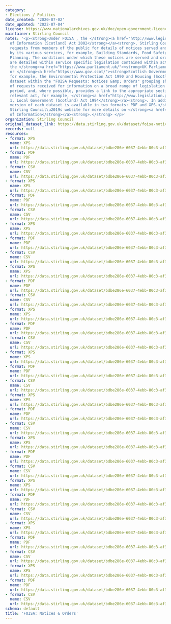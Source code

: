 ```yaml
---
category:
- Elections / Politics
date_created: '2020-07-02'
date_updated: '2022-07-04'
license: https://www.nationalarchives.gov.uk/doc/open-government-licence/version/3/
maintainer: Stirling Council
notes: '<p><strong>Under FOISA , the </strong><a href="http://www.legislation.gov.uk/asp/2002/13/contents"><strong>Freedom
  of Information (Scotland) Act 2002</strong></a><strong>, Stirling Council receives
  requests from members of the public for details of notices served and orders issued
  by its various services, for example, Building Standards, Food Safety, Housing and
  Planning. The conditions under which these notices are served and orders issued
  are detailed within service specific legislation contained within acts passed by
  the </strong><a href="https://www.parliament.uk/"><strong>UK Parliament</strong></a><strong>
  or </strong><a href="https://www.gov.scot/"><strong>Scottish Government</strong></a><strong>,
  for example, the Environmental Protection Act 1990 and Housing (Scotland) Act 2014.</strong>\r\n\r\n<strong>Each
  dataset within the "FOISA Requests: Notices &amp; Orders" grouping shows the number
  of requests received for information on a broad range of legislation in a given
  period, and, where possible, provides a link to the appropriate section within the
  relevant act, for example, </strong><a href="http://www.legislation.gov.uk/ukpga/1994/39/section/1"><strong>Section
  1, Local Government (Scotland) Act 1994</strong></a><strong>. In addition, a printable
  version of each dataset is available in two formats: PDF and XPS.</strong>\r\n\r\n<strong>Visit
  Stirling Council\u2019s website for more details on </strong><a href="https://www.stirling.gov.uk/council-democracy/access-to-information/freedom-of-information/"><strong>Freedom
  of Information</strong></a><strong>.</strong> </p>'
organization: Stirling Council
original_dataset_link: https://data.stirling.gov.uk/dataset/foisa-notices-orders
records: null
resources:
- format: XPS
  name: XPS
  url: https://data.stirling.gov.uk/dataset/bdbe286e-6037-4ebb-80c3-af3933631774/resource/84ba0cc6-0033-48e5-93cb-e803949c1d88/download/20210320-foisa-notices-orders-oct-2019-to-dec-2019.xps
- format: PDF
  name: PDF
  url: https://data.stirling.gov.uk/dataset/bdbe286e-6037-4ebb-80c3-af3933631774/resource/7b8d72c0-7282-4fb9-9ce0-5460074fd870/download/20210320-foisa-notices-orders-oct-2019-to-dec-2019.pdf
- format: CSV
  name: CSV
  url: https://data.stirling.gov.uk/dataset/bdbe286e-6037-4ebb-80c3-af3933631774/resource/20b7989c-31d6-4fb2-8995-d59e567402ee/download/20210320-foisa-notices-orders-oct-2019-to-dec-2019.csv
- format: XPS
  name: XPS
  url: https://data.stirling.gov.uk/dataset/bdbe286e-6037-4ebb-80c3-af3933631774/resource/74aaa8fb-f465-47f9-abd3-71ce70532f33/download/20210321-foisa-notices-orders-jan-2020-to-mar-2020.xps
- format: PDF
  name: PDF
  url: https://data.stirling.gov.uk/dataset/bdbe286e-6037-4ebb-80c3-af3933631774/resource/93b5ebcb-f9b6-4adc-9710-b875afd2543f/download/20210321-foisa-notices-orders-jan-2020-to-mar-2020.pdf
- format: CSV
  name: CSV
  url: https://data.stirling.gov.uk/dataset/bdbe286e-6037-4ebb-80c3-af3933631774/resource/256d43fd-4e4f-44ca-8c32-5ef7426faa2d/download/20210321-foisa-notices-orders-jan-2020-to-mar-2020.csv
- format: XPS
  name: XPS
  url: https://data.stirling.gov.uk/dataset/bdbe286e-6037-4ebb-80c3-af3933631774/resource/1dd2a1b3-cbcc-40ee-9dcf-c8539f294e88/download/20210322-foisa-notices-orders-apr-2020-to-jun-2020.xps
- format: PDF
  name: PDF
  url: https://data.stirling.gov.uk/dataset/bdbe286e-6037-4ebb-80c3-af3933631774/resource/752c5cd5-857c-400a-b5c1-835c80a3c356/download/20210322-foisa-notices-orders-apr-2020-to-jun-2020.pdf
- format: CSV
  name: CSV
  url: https://data.stirling.gov.uk/dataset/bdbe286e-6037-4ebb-80c3-af3933631774/resource/4a1e0b6c-9f3c-4acc-90ed-04db2658ff22/download/20210322-foisa-notices-orders-apr-2020-to-jun-2020.csv
- format: XPS
  name: XPS
  url: https://data.stirling.gov.uk/dataset/bdbe286e-6037-4ebb-80c3-af3933631774/resource/b4ac6b5b-81d5-437d-bf2e-2516d3a73216/download/20210323-foisa-notices-orders-jul-2020-to-sep-2020.xps
- format: PDF
  name: PDF
  url: https://data.stirling.gov.uk/dataset/bdbe286e-6037-4ebb-80c3-af3933631774/resource/b9e72a1d-1539-4067-aa94-85d9f8901df6/download/20210323-foisa-notices-orders-jul-2020-to-sep-2020.pdf
- format: CSV
  name: CSV
  url: https://data.stirling.gov.uk/dataset/bdbe286e-6037-4ebb-80c3-af3933631774/resource/e26c8fe9-8ae5-417e-b679-72fdc58b970c/download/20210323-foisa-notices-orders-jul-2020-to-sep-2020.csv
- format: XPS
  name: XPS
  url: https://data.stirling.gov.uk/dataset/bdbe286e-6037-4ebb-80c3-af3933631774/resource/36f75cb9-ddbc-4fe0-b433-f7a29d0cf0fa/download/20210324-foisa-notices-orders-oct-2020-to-dec-2020.xps
- format: PDF
  name: PDF
  url: https://data.stirling.gov.uk/dataset/bdbe286e-6037-4ebb-80c3-af3933631774/resource/ee8a6691-73dd-4ba1-b842-49b3e5e06cea/download/20210324-foisa-notices-orders-oct-2020-to-dec-2020.pdf
- format: CSV
  name: CSV
  url: https://data.stirling.gov.uk/dataset/bdbe286e-6037-4ebb-80c3-af3933631774/resource/bf4e2267-1c3a-4b31-a63a-fc0f3d13d978/download/20210324-foisa-notices-orders-oct-2020-to-dec-2020.csv
- format: XPS
  name: XPS
  url: https://data.stirling.gov.uk/dataset/bdbe286e-6037-4ebb-80c3-af3933631774/resource/b3a87df1-30bc-43de-97a8-a160fe4e3464/download/20210903-foisa-notices-orders-jan-2021-to-mar-2021.xps
- format: PDF
  name: PDF
  url: https://data.stirling.gov.uk/dataset/bdbe286e-6037-4ebb-80c3-af3933631774/resource/719ff597-3e05-404c-a779-76a5ea6ab1dc/download/20210903-foisa-notices-orders-jan-2021-to-mar-2021.pdf
- format: CSV
  name: CSV
  url: https://data.stirling.gov.uk/dataset/bdbe286e-6037-4ebb-80c3-af3933631774/resource/6caf7981-6bf1-426c-a093-acbd37209a23/download/20210903-foisa-notices-orders-jan-2021-to-mar-2021.csv
- format: XPS
  name: XPS
  url: https://data.stirling.gov.uk/dataset/bdbe286e-6037-4ebb-80c3-af3933631774/resource/727aaec4-ee3c-417c-aab7-dccd221531e5/download/20210903-foisa-notices-orders-apr-2021-to-jun-2021.xps
- format: PDF
  name: PDF
  url: https://data.stirling.gov.uk/dataset/bdbe286e-6037-4ebb-80c3-af3933631774/resource/c05e411c-683c-4b8a-a561-acd5d76f0db1/download/20210903-foisa-notices-orders-apr-2021-to-jun-2021.pdf
- format: CSV
  name: CSV
  url: https://data.stirling.gov.uk/dataset/bdbe286e-6037-4ebb-80c3-af3933631774/resource/383e364d-01e8-4972-ad15-0273dc935218/download/20210903-foisa-notices-orders-apr-2021-to-jun-2021.csv
- format: XPS
  name: XPS
  url: https://data.stirling.gov.uk/dataset/bdbe286e-6037-4ebb-80c3-af3933631774/resource/10c20cfa-6b36-4fb9-993b-2f0a30468bd8/download/20211015-foisa-notices-orders-jul-2021-to-sep-2021.xps
- format: PDF
  name: PDF
  url: https://data.stirling.gov.uk/dataset/bdbe286e-6037-4ebb-80c3-af3933631774/resource/5b2025bb-4bb0-4114-bff8-efd9f5172088/download/20211015-foisa-notices-orders-jul-2021-to-sep-2021.pdf
- format: CSV
  name: CSV
  url: https://data.stirling.gov.uk/dataset/bdbe286e-6037-4ebb-80c3-af3933631774/resource/0670e418-ed66-460b-9950-92349fff1520/download/20211015-foisa-notices-orders-jul-2021-to-sep-2021.csv
- format: XPS
  name: XPS
  url: https://data.stirling.gov.uk/dataset/bdbe286e-6037-4ebb-80c3-af3933631774/resource/51d08033-35ad-4db5-9464-66bb28add1a0/download/20220317-foisa-notices-orders-oct-2021-to-dec-2021.xps
- format: PDF
  name: PDF
  url: https://data.stirling.gov.uk/dataset/bdbe286e-6037-4ebb-80c3-af3933631774/resource/2a2e8244-a423-485a-b622-796e2925f84c/download/20220317-foisa-notices-orders-oct-2021-to-dec-2021.pdf
- format: CSV
  name: CSV
  url: https://data.stirling.gov.uk/dataset/bdbe286e-6037-4ebb-80c3-af3933631774/resource/7dbbf2f6-c8ca-46f2-82ea-86237b3f4e40/download/20220317-foisa-notices-orders-oct-2021-to-dec-2021.csv
- format: XPS
  name: XPS
  url: https://data.stirling.gov.uk/dataset/bdbe286e-6037-4ebb-80c3-af3933631774/resource/14c60b12-cf2b-44a3-88ce-c3eab62a8fe8/download/20220429-foisa-notices-orders-jan-2022-to-mar-2022.xps
- format: PDF
  name: PDF
  url: https://data.stirling.gov.uk/dataset/bdbe286e-6037-4ebb-80c3-af3933631774/resource/d8166e82-a070-4f70-8377-ec501f063f9b/download/20220429-foisa-notices-orders-jan-2022-to-mar-2022.pdf
- format: CSV
  name: CSV
  url: https://data.stirling.gov.uk/dataset/bdbe286e-6037-4ebb-80c3-af3933631774/resource/8345c45e-7f82-43d8-826f-a23a4062a7c6/download/20220429-foisa-notices-orders-jan-2022-to-mar-2022.csv
- format: XPS
  name: XPS
  url: https://data.stirling.gov.uk/dataset/bdbe286e-6037-4ebb-80c3-af3933631774/resource/48998363-2c9c-4dc5-94de-5c9479a04963/download/20220704-stirling-council-foisa-notices-orders-jan-2022-to-mar-2022.xps
- format: PDF
  name: PDF
  url: https://data.stirling.gov.uk/dataset/bdbe286e-6037-4ebb-80c3-af3933631774/resource/e4a903f2-b2c2-4dcb-97f4-90bf7e275eb9/download/20220704-stirling-council-foisa-notices-orders-jan-2022-to-mar-2022.pdf
- format: CSV
  name: CSV
  url: https://data.stirling.gov.uk/dataset/bdbe286e-6037-4ebb-80c3-af3933631774/resource/002b60bb-833d-4b87-8443-60c78b41c2ba/download/20220704-stirling-council-foisa-notices-orders-jan-2022-to-mar-2022.csv
schema: default
title: 'FOISA: Notices & Orders'
---
```

